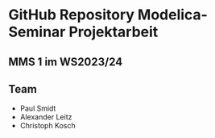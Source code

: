 # GitHub Repository Modelica-Seminar Projektarbeit
## MMS 1 im WS2023/24

## Team

- Paul Smidt
- Alexander Leitz
- Christoph Kosch